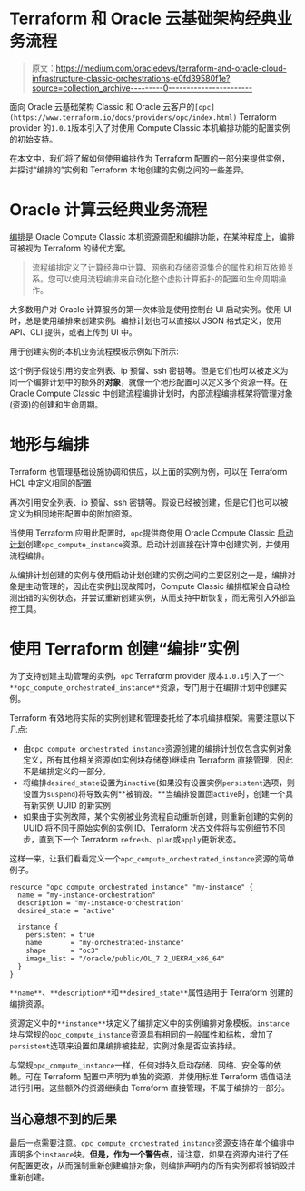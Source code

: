 # Terraform 和 Oracle 云基础架构经典业务流程

> 原文：<https://medium.com/oracledevs/terraform-and-oracle-cloud-infrastructure-classic-orchestrations-e0fd39580f1e?source=collection_archive---------0----------------------->

面向 Oracle 云基础架构 Classic 和 Oracle 云客户的`[opc](https://www.terraform.io/docs/providers/opc/index.html)` Terraform provider 的`1.0.1`版本引入了对使用 Compute Classic 本机编排功能的配置实例的初始支持。

在本文中，我们将了解如何使用编排作为 Terraform 配置的一部分来提供实例，并探讨“编排的”实例和 Terraform 本地创建的实例之间的一些差异。

# Oracle 计算云经典业务流程

[编排](https://docs.oracle.com/en/cloud/iaas/compute-iaas-cloud/stcsg/orchestrations-v2.html)是 Oracle Compute Classic 本机资源调配和编排功能，在某种程度上，编排可被视为 Terraform 的替代方案。

> 流程编排定义了计算经典中计算、网络和存储资源集合的属性和相互依赖关系。您可以使用流程编排来自动化整个虚拟计算拓扑的配置和生命周期操作。

大多数用户对 Oracle 计算服务的第一次体验是使用控制台 UI 启动实例。使用 UI 时，总是使用编排来创建实例。编排计划也可以直接以 JSON 格式定义，使用 API、CLI 提供，或者上传到 UI 中。

用于创建实例的本机业务流程模板示例如下所示:

这个例子假设引用的安全列表、ip 预留、ssh 密钥等。但是它们也可以被定义为同一个编排计划中的额外的**对象**，就像一个地形配置可以定义多个资源一样。在 Oracle Compute Classic 中创建流程编排计划时，内部流程编排框架将管理对象(资源)的创建和生命周期。

# 地形与编排

Terraform 也管理基础设施协调和供应，以上面的实例为例，可以在 Terraform HCL 中定义相同的配置

再次引用安全列表、ip 预留、ssh 密钥等。假设已经被创建，但是它们也可以被定义为相同地形配置中的附加资源。

当使用 Terraform 应用此配置时，`opc`提供商使用 Oracle Compute Classic [启动计划](https://docs.oracle.com/en/cloud/iaas/compute-iaas-cloud/stcsg/creating-instances-using-launch-plans.html)创建`opc_compute_instance`资源。启动计划直接在计算中创建实例，并使用流程编排。

从编排计划创建的实例与使用启动计划创建的实例之间的主要区别之一是，编排对象是主动管理的，因此在实例出现故障时，Compute Classic 编排框架会自动检测出错的实例状态，并尝试重新创建实例，从而支持中断恢复，而无需引入外部监控工具。

# 使用 Terraform 创建“编排”实例

为了支持创建主动管理的实例，`opc` Terraform provider 版本`1.0.1`引入了一个`**opc_compute_orchestrated_instance**`资源，专门用于在编排计划中创建实例。

Terraform 有效地将实际的实例创建和管理委托给了本机编排框架。需要注意以下几点:

*   由`opc_compute_orchestrated_instance`资源创建的编排计划仅包含实例对象定义，所有其他相关资源(如实例块存储卷)继续由 Terraform 直接管理，因此不是编排定义的一部分。
*   将编排`desired_state`设置为`inactive`(如果没有设置实例`persistent`选项，则设置为`suspend`)将导致实例**被销毁。**当编排设置回`active`时，创建一个具有新实例 UUID 的新实例
*   如果由于实例故障，某个实例被业务流程自动重新创建，则重新创建的实例的 UUID 将不同于原始实例的实例 ID。Terraform 状态文件将与实例细节不同步，直到下一个 Terraform `refresh`、`plan`或`apply`更新状态。

这样一来，让我们看看定义一个`opc_compute_orchestrated_instance`资源的简单例子。

```
resource "opc_compute_orchestrated_instance" "my-instance" {
  name = "my-instance-orchestration"
  description = "my-instance-orchestration"
  desired_state = "active"

  instance {
    persistent = true
    name       = "my-orchestrated-instance"
    shape      = "oc3"
    image_list = "/oracle/public/OL_7.2_UEKR4_x86_64"
  }
}
```

`**name**`、`**description**`和`**desired_state**`属性适用于 Terraform 创建的编排资源。

资源定义中的`**instance**`块定义了编排定义中的实例编排对象模板。`instance`块与常规的`opc_compute_instance`资源具有相同的一般属性和结构，增加了`persistent`选项来设置如果编排被挂起，实例对象是否应该持续。

与常规`opc_compute_instance`一样，任何对持久启动存储、网络、安全等的依赖。可在 Terraform 配置中声明为单独的资源，并使用标准 Terraform 插值语法进行引用。这些额外的资源继续由 Terraform 直接管理，不属于编排的一部分。

## 当心意想不到的后果

最后一点需要注意。`opc_compute_orchestrated_instance`资源支持在单个编排中声明多个`instance`块。**但是，作为一个警告点**，请注意，如果在资源内进行了任何配置更改，从而强制重新创建编排对象，则编排声明内的所有实例都将被销毁并重新创建。